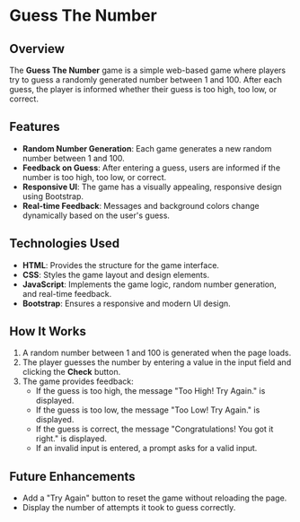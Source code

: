 
# Guess The Number

## Overview

The **Guess The Number** game is a simple web-based game where players try to guess a randomly generated number between 1 and 100. After each guess, the player is informed whether their guess is too high, too low, or correct.

## Features

- **Random Number Generation**: Each game generates a new random number between 1 and 100.
- **Feedback on Guess**: After entering a guess, users are informed if the number is too high, too low, or correct.
- **Responsive UI**: The game has a visually appealing, responsive design using Bootstrap.
- **Real-time Feedback**: Messages and background colors change dynamically based on the user's guess.

## Technologies Used

- **HTML**: Provides the structure for the game interface.
- **CSS**: Styles the game layout and design elements.
- **JavaScript**: Implements the game logic, random number generation, and real-time feedback.
- **Bootstrap**: Ensures a responsive and modern UI design.

## How It Works

1. A random number between 1 and 100 is generated when the page loads.
2. The player guesses the number by entering a value in the input field and clicking the **Check** button.
3. The game provides feedback:
   - If the guess is too high, the message "Too High! Try Again." is displayed.
   - If the guess is too low, the message "Too Low! Try Again." is displayed.
   - If the guess is correct, the message "Congratulations! You got it right." is displayed.
   - If an invalid input is entered, a prompt asks for a valid input.

## Future Enhancements

- Add a "Try Again" button to reset the game without reloading the page.
- Display the number of attempts it took to guess correctly.